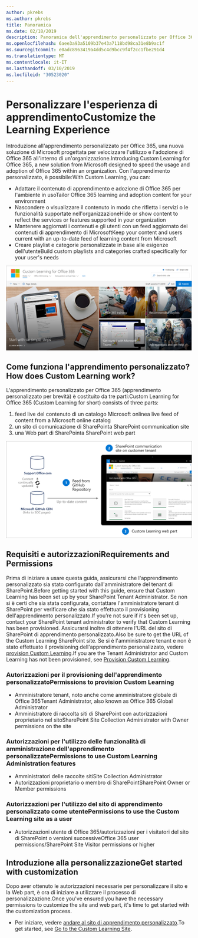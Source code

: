 ```yaml
---
author: pkrebs
ms.author: pkrebs
title: Panoramica
ms.date: 02/18/2019
description: Panoramica dell'apprendimento personalizzato per Office 365 per gli amministratori
ms.openlocfilehash: 6aee3a93a5109b37e43a7118bd98ca31e8b9ac1f
ms.sourcegitcommit: e0adc8963419a4dd5c4d9bcc9f4f2cc1fbe291d4
ms.translationtype: MT
ms.contentlocale: it-IT
ms.lasthandoff: 03/10/2019
ms.locfileid: "30523020"
---
```

# <a name="customize-the-learning-experience"></a><span data-ttu-id="dec0e-103">Personalizzare l'esperienza di apprendimento</span><span class="sxs-lookup"><span data-stu-id="dec0e-103">Customize the Learning Experience</span></span>

<span data-ttu-id="dec0e-104">Introduzione all'apprendimento personalizzato per Office 365, una nuova soluzione di Microsoft progettata per velocizzare l'utilizzo e l'adozione di Office 365 all'interno di un'organizzazione.</span><span class="sxs-lookup"><span data-stu-id="dec0e-104">Introducing Custom Learning for Office 365, a new solution from Microsoft designed to speed the usage and adoption of Office 365 within an organization.</span></span> <span data-ttu-id="dec0e-105">Con l'apprendimento personalizzato, è possibile:</span><span class="sxs-lookup"><span data-stu-id="dec0e-105">With Custom Learning, you can:</span></span>
- <span data-ttu-id="dec0e-106">Adattare il contenuto di apprendimento e adozione di Office 365 per l'ambiente in uso</span><span class="sxs-lookup"><span data-stu-id="dec0e-106">Tailor Office 365 learning and adoption content for your environment</span></span> 
- <span data-ttu-id="dec0e-107">Nascondere o visualizzare il contenuto in modo che rifletta i servizi o le funzionalità supportate nell'organizzazione</span><span class="sxs-lookup"><span data-stu-id="dec0e-107">Hide or show content to reflect the services or features supported in your organization</span></span> 
- <span data-ttu-id="dec0e-108">Mantenere aggiornati i contenuti e gli utenti con un feed aggiornato dei contenuti di apprendimento di Microsoft</span><span class="sxs-lookup"><span data-stu-id="dec0e-108">Keep your content and users current with an up-to-date feed of learning content from Microsoft</span></span> 
- <span data-ttu-id="dec0e-109">Creare playlist e categorie personalizzate in base alle esigenze dell'utente</span><span class="sxs-lookup"><span data-stu-id="dec0e-109">Build custom playlists and categories crafted specifically for your user's needs</span></span>

![CG-Introducing. png](media/cg-introducing.png)

## <a name="how-does-custom-learning-work"></a><span data-ttu-id="dec0e-111">Come funziona l'apprendimento personalizzato?</span><span class="sxs-lookup"><span data-stu-id="dec0e-111">How does Custom Learning work?</span></span>

<span data-ttu-id="dec0e-112">L'apprendimento personalizzato per Office 365 (apprendimento personalizzato per brevità) è costituito da tre parti:</span><span class="sxs-lookup"><span data-stu-id="dec0e-112">Custom Learning for Office 365 (Custom Learning for short) consists of three parts:</span></span> 
1. <span data-ttu-id="dec0e-113">feed live del contenuto di un catalogo Microsoft online</span><span class="sxs-lookup"><span data-stu-id="dec0e-113">a live feed of content from a Microsoft online catalog</span></span>
2. <span data-ttu-id="dec0e-114">un sito di comunicazione di SharePoint</span><span class="sxs-lookup"><span data-stu-id="dec0e-114">a SharePoint communication site</span></span>
3. <span data-ttu-id="dec0e-115">una Web part di SharePoint</span><span class="sxs-lookup"><span data-stu-id="dec0e-115">a SharePoint web part</span></span> 

![CG-howitworks. png](media/cg-howitworks.png)

## <a name="requirements-and-permissions"></a><span data-ttu-id="dec0e-117">Requisiti e autorizzazioni</span><span class="sxs-lookup"><span data-stu-id="dec0e-117">Requirements and Permissions</span></span>

<span data-ttu-id="dec0e-118">Prima di iniziare a usare questa guida, assicurarsi che l'apprendimento personalizzato sia stato configurato dall'amministratore del tenant di SharePoint.</span><span class="sxs-lookup"><span data-stu-id="dec0e-118">Before getting started with this guide, ensure that Custom Learning has been set up by your SharePoint Tenant Administrator.</span></span> <span data-ttu-id="dec0e-119">Se non si è certi che sia stata configurata, contattare l'amministratore tenant di SharePoint per verificare che sia stato effettuato il provisioning dell'apprendimento personalizzato.</span><span class="sxs-lookup"><span data-stu-id="dec0e-119">If you’re not sure if it's been set up, contact your SharePoint tenant administrator to verify that Custom Learning has been provisioned.</span></span> <span data-ttu-id="dec0e-120">Assicurarsi inoltre di ottenere l'URL del sito di SharePoint di apprendimento personalizzato.</span><span class="sxs-lookup"><span data-stu-id="dec0e-120">Also be sure to get the URL of the Custom Learning SharePoint site.</span></span> <span data-ttu-id="dec0e-121">Se si è l'amministratore tenant e non è stato effettuato il provisioning dell'apprendimento personalizzato, vedere [provision Custom Learning](custom_provision.md).</span><span class="sxs-lookup"><span data-stu-id="dec0e-121">If you are the Tenant Administrator and Custom Learning has not been provisioned, see [Provision Custom Learning](custom_provision.md).</span></span> 

### <a name="permissions-to-provision-custom-learning"></a><span data-ttu-id="dec0e-122">Autorizzazioni per il provisioning dell'apprendimento personalizzato</span><span class="sxs-lookup"><span data-stu-id="dec0e-122">Permissions to provision Custom Learning</span></span>

- <span data-ttu-id="dec0e-123">Amministratore tenant, noto anche come amministratore globale di Office 365</span><span class="sxs-lookup"><span data-stu-id="dec0e-123">Tenant Administrator, also known as Office 365 Global Administrator</span></span>
- <span data-ttu-id="dec0e-124">Amministratore di raccolta siti di SharePoint con autorizzazioni proprietario nel sito</span><span class="sxs-lookup"><span data-stu-id="dec0e-124">SharePoint Site Collection Administrator with Owner permissions on the site</span></span>

### <a name="permissions-to-use-custom-learning-administration-features"></a><span data-ttu-id="dec0e-125">Autorizzazioni per l'utilizzo delle funzionalità di amministrazione dell'apprendimento personalizzate</span><span class="sxs-lookup"><span data-stu-id="dec0e-125">Permissions to use Custom Learning Administration features</span></span>

- <span data-ttu-id="dec0e-126">Amministratori delle raccolte siti</span><span class="sxs-lookup"><span data-stu-id="dec0e-126">Site Collection Administrator</span></span>
- <span data-ttu-id="dec0e-127">Autorizzazioni proprietario o membro di SharePoint</span><span class="sxs-lookup"><span data-stu-id="dec0e-127">SharePoint Owner or Member permissions</span></span>

### <a name="permissions-to-use-the-custom-learning-site-as-a-user"></a><span data-ttu-id="dec0e-128">Autorizzazioni per l'utilizzo del sito di apprendimento personalizzato come utente</span><span class="sxs-lookup"><span data-stu-id="dec0e-128">Permissions to use the Custom Learning site as a user</span></span>

- <span data-ttu-id="dec0e-129">Autorizzazioni utente di Office 365/autorizzazioni per i visitatori del sito di SharePoint o versioni successive</span><span class="sxs-lookup"><span data-stu-id="dec0e-129">Office 365 user permissions/SharePoint Site Visitor permissions or higher</span></span>

## <a name="get-started-with-customization"></a><span data-ttu-id="dec0e-130">Introduzione alla personalizzazione</span><span class="sxs-lookup"><span data-stu-id="dec0e-130">Get started with customization</span></span>
<span data-ttu-id="dec0e-131">Dopo aver ottenuto le autorizzazioni necessarie per personalizzare il sito e la Web part, è ora di iniziare a utilizzare il processo di personalizzazione.</span><span class="sxs-lookup"><span data-stu-id="dec0e-131">Once you've ensured you have the necessary permissions to customize the site and web part, it's time to get started with the customization process.</span></span> 

- <span data-ttu-id="dec0e-132">Per iniziare, vedere [andare al sito di apprendimento personalizzato](custom_goto.md).</span><span class="sxs-lookup"><span data-stu-id="dec0e-132">To get started, see [Go to the Custom Learning Site](custom_goto.md).</span></span>